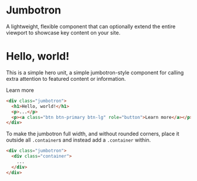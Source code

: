 
<h1 id="jumbotron" class="page-header">Jumbotron</h1>

<p>A lightweight, flexible component that can optionally extend the entire viewport to showcase key content on your site.</p>

<div class="bs-example">
  <div class="jumbotron">
    <h1>Hello, world!</h1>
    <p>This is a simple hero unit, a simple jumbotron-style component for calling extra attention to featured content or information.</p>
    <p><a class="btn btn-primary btn-lg" role="button">Learn more</a></p>
  </div>
</div>

```html
<div class="jumbotron">
  <h1>Hello, world!</h1>
  <p>...</p>
  <p><a class="btn btn-primary btn-lg" role="button">Learn more</a></p>
</div>
```
<p>To make the jumbotron full width, and without rounded corners, place it outside all <code>.container</code>s and instead add a <code>.container</code> within.</p>

```html
<div class="jumbotron">
  <div class="container">
    ...
  </div>
</div>
```
